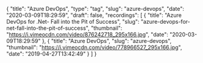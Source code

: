 {
  "title": "Azure DevOps",
  "type": "tag",
  "slug": "azure-devops",
  "date": "2020-03-09T18:29:59",
  "draft": false,
  "recordings": [
    {
      "title": "Azure DevOps for .Net- Fall into the Pit of Success",
      "slug": "azure-devops-for-net-fall-into-the-pit-of-success",
      "thumbnail": "https://i.vimeocdn.com/video/876242718_295x166.jpg",
      "date": "2020-03-09T18:29:59"
    },
    {
      "title": "Azure DevOps",
      "slug": "azure-devops",
      "thumbnail": "https://i.vimeocdn.com/video/778966527_295x166.jpg",
      "date": "2019-04-27T13:42:49"
    }
  ]
}